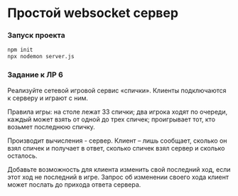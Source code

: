 # Простой websocket сервер
### Запуск проекта

```sh
npm init
npx nodemon server.js
```

### Задание к ЛР 6

Реализуйте сетевой игровой сервис «спички». 
Клиенты подключаются к серверу и играют с ним. 

Правила игры: на столе лежат 33 спички; 
два игрока ходят по очереди, каждый может взять от одной до трех спичек; 
проигрывает тот, кто возьмет последнюю спичку. 

Производит вычисления - сервер. 
Клиент – лишь сообщает, сколько он взял спичек и получает в ответ, 
сколько спичек взял сервер и сколько осталось. 

Добавьте возможность для клиента изменить свой последний ход, если этот ход не последний в игре. 
Запрос об изменении своего хода клиент может послать до прихода ответа сервера.